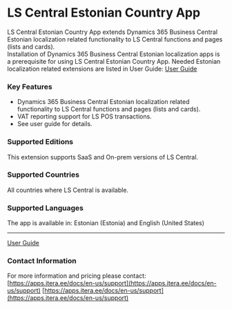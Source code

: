 # LS Central Estonian Country App
LS Central Estonian Country App extends Dynamics 365 Business Central Estonian localization related functionality to LS Central functions and pages (lists and cards).  
Installation of Dynamics 365 Business Central Estonian localization apps is a prerequisite for using LS Central Estonian Country App. Needed Estonian localization related extensions are listed in User Guide:
[User Guide](help.md)

### Key Features
* Dynamics 365 Business Central Estonian localization related functionality to LS Central functions and pages (lists and cards).
* VAT reporting support for LS POS transactions.
* See user guide for details.


### Supported Editions
This extension supports SaaS and On-prem versions of LS Central.

### Supported Countries
All countries where LS Central is available.

### Supported Languages
The app is available in: Estonian (Estonia) and English (United States)

---

[User Guide](help.md)

### Contact Information
For more information and pricing please contact:  
[https://apps.itera.ee/docs/en-us/support](https://apps.itera.ee/docs/en-us/support)
[https://apps.itera.ee/docs/en-us/support](https://apps.itera.ee/docs/en-us/support)
